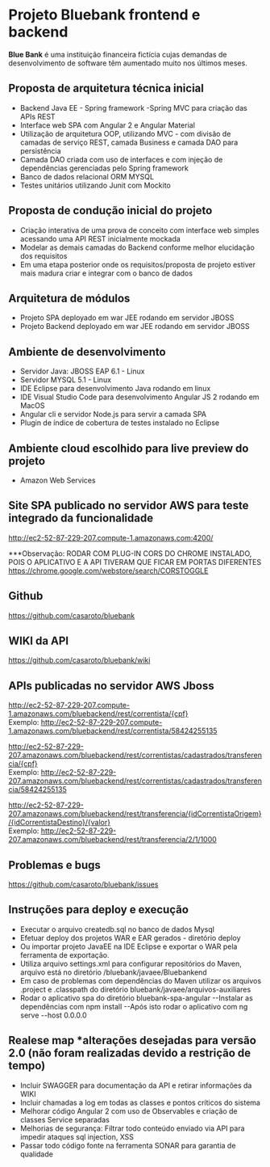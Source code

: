# Projeto Bluebank frontend e backend 


**Blue Bank** é uma instituição financeira fictícia cujas demandas de desenvolvimento de software têm aumentado muito nos últimos meses. 

## Proposta de arquitetura técnica inicial
- Backend Java EE - Spring framework -Spring MVC para criação das APIs REST
- Interface web SPA com Angular 2 e Angular Material  
- Utilização de arquitetura OOP, utilizando MVC - com divisão de camadas de serviço REST, camada Business e camada DAO para persistência 
- Camada DAO criada com uso de interfaces e com injeção de dependências gerenciadas pelo Spring framework  
- Banco de dados relacional ORM MYSQL 
- Testes unitários utilizando Junit com Mockito

## Proposta de condução inicial do projeto
- Criação interativa de uma prova de conceito com interface web simples acessando uma API REST inicialmente mockada 
- Modelar as demais camadas do Backend conforme melhor elucidação dos requisitos
- Em uma etapa posterior onde os requisitos/proposta de projeto estiver mais madura criar e integrar com o banco de dados

## Arquitetura de módulos
- Projeto SPA deployado em war JEE rodando em servidor JBOSS
- Projeto Backend deployado em war JEE rodando em servidor JBOSS

## Ambiente de desenvolvimento
- Servidor Java: JBOSS EAP 6.1 - Linux
- Servidor MYSQL 5.1 - Linux
- IDE Eclipse para desenvolvimento Java rodando em linux
- IDE Visual Studio Code para desenvolvimento Angular JS 2 rodando em MacOS
- Angular cli e servidor Node.js para servir a camada SPA
- Plugin de índice de cobertura de testes instalado no Eclipse

## Ambiente cloud escolhido para live preview do projeto
- Amazon Web Services

## Site SPA publicado no servidor AWS para teste integrado da funcionalidade  
http://ec2-52-87-229-207.compute-1.amazonaws.com:4200/

***Observação: RODAR COM PLUG-IN CORS DO CHROME INSTALADO, POIS O APLICATIVO E A API TIVERAM QUE FICAR EM PORTAS DIFERENTES
https://chrome.google.com/webstore/search/CORSTOGGLE

## Github
https://github.com/casaroto/bluebank

## WIKI da API
https://github.com/casaroto/bluebank/wiki

## APIs publicadas no servidor AWS Jboss 
http://ec2-52-87-229-207.compute-1.amazonaws.com/bluebackend/rest/correntista/{cpf}     <br>
Exemplo: 
http://ec2-52-87-229-207.compute-1.amazonaws.com/bluebackend/rest/correntista/58424255135    <br>

http://ec2-52-87-229-207.amazonaws.com/bluebackend/rest/correntistas/cadastrados/transferencia/{cpf}     <br>
Exemplo:
http://ec2-52-87-229-207.amazonaws.com/bluebackend/rest/correntistas/cadastrados/transferencia/58424255135   <br>

http://ec2-52-87-229-207.amazonaws.com/bluebackend/rest/transferencia/{idCorrentistaOrigem}/{idCorrentistaDestino}/{valor}   <br>
Exemplo:
http://ec2-52-87-229-207.amazonaws.com/bluebackend/rest/transferencia/2/1/1000   <br>

## Problemas e bugs
https://github.com/casaroto/bluebank/issues

## Instruções para deploy e execução
- Executar o arquivo createdb.sql no banco de dados Mysql
- Efetuar deploy dos projetos WAR e EAR gerados - diretório deploy
- Ou importar projeto JavaEE na IDE Eclipse e exportar o WAR pela ferramenta de exportação.
- Utiliza arquivo settings.xml para configurar repositórios do Maven, arquivo está no diretório /bluebank/javaee/Bluebankend
- Em caso de problemas com dependências do Maven utilizar os arquivos .project e .classpath do diretório bluebank/javaee/arquivos-auxiliares
- Rodar o aplicativo spa do diretório bluebank-spa-angular 
	--Instalar as dependências com npm install
	--Após isto rodar o aplicativo com ng serve --host 0.0.0.0

## Realese map *alterações desejadas para versão 2.0 (não foram realizadas devido a restrição de tempo)
- Incluir SWAGGER para documentação da API e retirar informações da WIKI
- Incluir chamadas a log em todas as classes e pontos críticos do sistema
- Melhorar código Angular 2 com uso de Observables e criação de classes Service separadas
- Melhorias de segurança:
	Filtrar todo conteúdo enviado via API para impedir ataques sql injection, XSS
- Passar todo código fonte na ferramenta SONAR para garantia de qualidade




